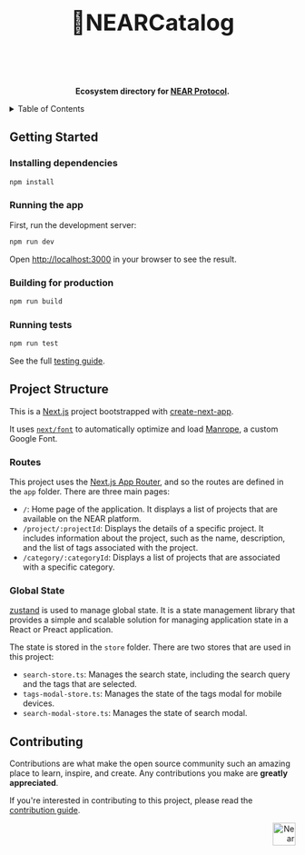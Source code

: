 <!-- markdownlint-disable MD014 -->
<!-- markdownlint-disable MD033 -->
<!-- markdownlint-disable MD041 -->
<!-- markdownlint-disable MD029 -->

<div align="center">

<p style="font-size: 2.5rem; font-weight: bold;">📒NEARCatalog</p>
<br />
<br />

  <p>
    <strong>Ecosystem directory for <a href="https://near.org/" target="_blank">NEAR Protocol</a>.</strong>
  </p>

</div>

<details>
  <summary>Table of Contents</summary>

- [Getting Started](#getting-started)
  - [Installing dependencies](#installing-dependencies)
  - [Running the app](#running-the-app)
  - [Building for production](#building-for-production)
  - [Running tests](#running-tests)
- [Project Structure](#project-structure)
  - [Routes](#routes)
  - [Global State](#global-state)
- [Contributing](#contributing)

</details>

## Getting Started

### Installing dependencies

```bash
npm install
```

### Running the app

First, run the development server:

```bash
npm run dev
```

Open [http://localhost:3000](http://localhost:3000) in your browser to see the result.

### Building for production

```bash
npm run build
```

### Running tests

```bash
npm run test
```

See the full [testing guide](./playwright-tests/README.md).

## Project Structure

This is a [Next.js](https://nextjs.org/) project bootstrapped with [create-next-app](https://github.com/vercel/next.js/tree/canary/packages/create-next-app).

It uses [`next/font`](https://nextjs.org/docs/basic-features/font-optimization) to automatically optimize and load [Manrope](https://fonts.google.com/specimen/Manrope), a custom Google Font.

### Routes

This project uses the [Next.js App Router](https://nextjs.org/docs/app), and so the routes are defined in the `app` folder. There are three main pages:

- `/`: Home page of the application. It displays a list of projects that are available on the NEAR platform.
- `/project/:projectId`: Displays the details of a specific project. It includes information about the project, such as the name, description, and the list of tags associated with the project.
- `/category/:categoryId`: Displays a list of projects that are associated with a specific category.

### Global State

[zustand](https://github.com/pmndrs/zustand) is used to manage global state. It is a state management library that provides a simple and scalable solution for managing application state in a React or Preact application.

The state is stored in the `store` folder. There are two stores that are used in this project:

- `search-store.ts`: Manages the search state, including the search query and the tags that are selected.
- `tags-modal-store.ts`: Manages the state of the tags modal for mobile devices.
- `search-modal-store.ts`: Manages the state of search modal.

## Contributing

Contributions are what make the open source community such an amazing place to learn, inspire, and create. Any contributions you make are **greatly appreciated**.

If you're interested in contributing to this project, please read the [contribution guide](./CONTRIBUTING).

<div align="right">
<a href="https://nearbuilders.org" target="_blank">
<img
  src="https://builders.mypinata.cloud/ipfs/QmWt1Nm47rypXFEamgeuadkvZendaUvAkcgJ3vtYf1rBFj"
  alt="Near Builders"
  height="40"
/>
</a>
</div>
